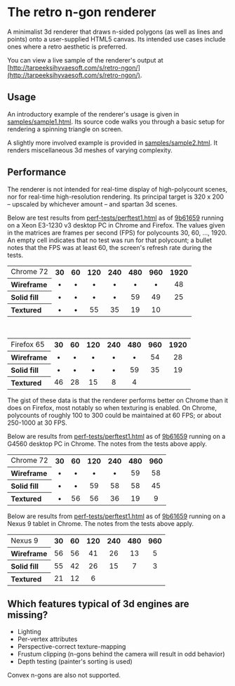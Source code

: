 # The retro n-gon renderer
A minimalist 3d renderer that draws n-sided polygons (as well as lines and points) onto a user-supplied HTML5 canvas. Its intended use cases include ones where a retro aesthetic is preferred.

You can view a live sample of the renderer's output at [http://tarpeeksihyvaesoft.com/s/retro-ngon/](http://tarpeeksihyvaesoft.com/s/retro-ngon/).

## Usage
An introductory example of the renderer's usage is given in [samples/sample1.html](samples/sample1.html). Its source code walks you through a basic setup for rendering a spinning triangle on screen.

A slightly more involved example is provided in [samples/sample2.html](samples/sample2.html). It renders miscellaneous 3d meshes of varying complexity.

## Performance
The renderer is not intended for real-time display of high-polycount scenes, nor for real-time high-resolution rendering. Its principal target is 320 x 200 &ndash; upscaled by whichever amount &ndash; and spartan 3d scenes.

Below are test results from [perf-tests/perftest1.html](perf-tests/perftest1.html) as of [9b61659](https://github.com/leikareipa/retro-ngon/tree/9b616595d11c19308090b5ac26064c9bcb29a6a7) running on a Xeon E3-1230 v3 desktop PC in Chrome and Firefox. The values given in the matrices are frames per second (FPS) for polycounts 30, 60, ..., 1920. An empty cell indicates that no test was run for that polycount; a bullet notes that the FPS was at least 60, the screen's refresh rate during the tests.

<table>
    <tr>
        <td align="left">Chrome 72</td>
        <th align="center">30</th>
        <th align="center">60</th>
        <th align="center">120</th>
        <th align="center">240</th>
        <th align="center">480</th>
        <th align="center">960</th>
        <th align="center">1920</th>
    </tr>
    <tr>
        <th align="left">Wireframe</th>
        <td align="center">&bull;</td>
        <td align="center">&bull;</td>
        <td align="center">&bull;</td>
        <td align="center">&bull;</td>
        <td align="center">&bull;</td>
        <td align="center">&bull;</td>
        <td align="center">48</td>
    </tr>
    <tr>
        <th align="left">Solid fill</th>
        <td align="center">&bull;</td>
        <td align="center">&bull;</td>
        <td align="center">&bull;</td>
        <td align="center">&bull;</td>
        <td align="center">59</td>
        <td align="center">49</td>
        <td align="center">25</td>
    </tr>
    <tr>
        <th align="left">Textured</th>
        <td align="center">&bull;</td>
        <td align="center">&bull;</td>
        <td align="center">55</td>
        <td align="center">35</td>
        <td align="center">19</td>
        <td align="center">10</td>
        <td align="center"></td>
    </tr>
</table>
<br>
<table>
    <tr>
        <td align="left">Firefox 65</td>
        <th align="center">30</th>
        <th align="center">60</th>
        <th align="center">120</th>
        <th align="center">240</th>
        <th align="center">480</th>
        <th align="center">960</th>
        <th align="center">1920</th>
    </tr>
    <tr>
        <th align="left">Wireframe</th>
        <td align="center">&bull;</td>
        <td align="center">&bull;</td>
        <td align="center">&bull;</td>
        <td align="center">&bull;</td>
        <td align="center">&bull;</td>
        <td align="center">54</td>
        <td align="center">28</td>
    </tr>
    <tr>
        <th align="left">Solid fill</th>
        <td align="center">&bull;</td>
        <td align="center">&bull;</td>
        <td align="center">&bull;</td>
        <td align="center">&bull;</td>
        <td align="center">59</td>
        <td align="center">35</td>
        <td align="center">19</td>
    </tr>
    <tr>
        <th align="left">Textured</th>
        <td align="center">46</td>
        <td align="center">28</td>
        <td align="center">15</td>
        <td align="center">8</td>
        <td align="center">4</td>
        <td align="center"></td>
        <td align="center"></td>
    </tr>
</table>

The gist of these data is that the renderer performs better on Chrome than it does on Firefox, most notably so when texturing is enabled. On Chrome, polycounts of roughly 100 to 300 could be maintained at 60 FPS; or about 250-1000 at 30 FPS.

Below are results from [perf-tests/perftest1.html](perf-tests/perftest1.html) as of [9b61659](https://github.com/leikareipa/retro-ngon/tree/9b616595d11c19308090b5ac26064c9bcb29a6a7) running on a G4560 desktop PC in Chrome. The notes from the tests above apply.

<table>
    <tr>
        <td align="left">Chrome 72</td>
        <th align="center">30</th>
        <th align="center">60</th>
        <th align="center">120</th>
        <th align="center">240</th>
        <th align="center">480</th>
        <th align="center">960</th>
    </tr>
    <tr>
        <th align="left">Wireframe</th>
        <td align="center">&bull;</td>
        <td align="center">&bull;</td>
        <td align="center">&bull;</td>
        <td align="center">&bull;</td>
        <td align="center">59</td>
        <td align="center">58</td>
    </tr>
    <tr>
        <th align="left">Solid fill</th>
        <td align="center">&bull;</td>
        <td align="center">&bull;</td>
        <td align="center">59</td>
        <td align="center">58</td>
        <td align="center">58</td>
        <td align="center">45</td>
    </tr>
    <tr>
        <th align="left">Textured</th>
        <td align="center">&bull;</td>
        <td align="center">56</td>
        <td align="center">56</td>
        <td align="center">36</td>
        <td align="center">19</td>
        <td align="center">9</td>
    </tr>
</table>

Below are results from [perf-tests/perftest1.html](perf-tests/perftest1.html) as of [9b61659](https://github.com/leikareipa/retro-ngon/tree/9b616595d11c19308090b5ac26064c9bcb29a6a7) running on a Nexus 9 tablet in Chrome. The notes from the tests above apply.

<table>
    <tr>
        <td align="left">Nexus 9</td>
        <th align="center">30</th>
        <th align="center">60</th>
        <th align="center">120</th>
        <th align="center">240</th>
        <th align="center">480</th>
        <th align="center">960</th>
    </tr>
    <tr>
        <th align="left">Wireframe</th>
        <td align="center">56</td>
        <td align="center">56</td>
        <td align="center">41</td>
        <td align="center">26</td>
        <td align="center">13</td>
        <td align="center">5</td>
    </tr>
    <tr>
        <th align="left">Solid fill</th>
        <td align="center">55</td>
        <td align="center">42</td>
        <td align="center">26</td>
        <td align="center">15</td>
        <td align="center">7</td>
        <td align="center">3</td>
    </tr>
    <tr>
        <th align="left">Textured</th>
        <td align="center">21</td>
        <td align="center">12</td>
        <td align="center">6</td>
        <td align="center"></td>
        <td align="center"></td>
        <td align="center"></td>
    </tr>
</table>

## Which features typical of 3d engines are missing?
- Lighting
- Per-vertex attributes
- Perspective-correct texture-mapping
- Frustum clipping (n-gons behind the camera will result in odd behavior)
- Depth testing (painter's sorting is used)

Convex n-gons are also not supported.
